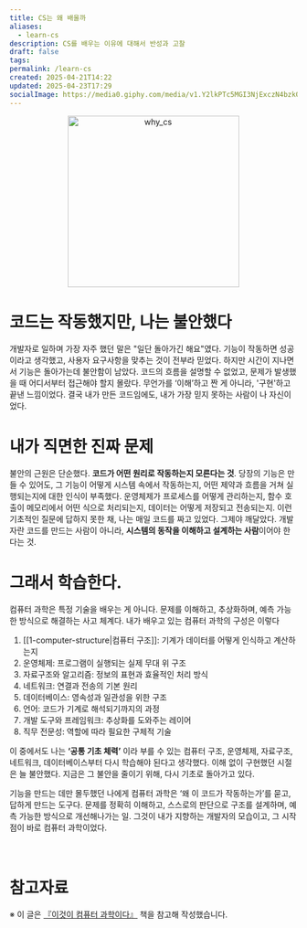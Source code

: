 ```yaml
---
title: CS는 왜 배울까
aliases:
  - learn-cs
description: CS를 배우는 이유에 대해서 반성과 고찰
draft: false
tags: 
permalink: /learn-cs
created: 2025-04-21T14:22
updated: 2025-04-23T17:29
socialImage: https://media0.giphy.com/media/v1.Y2lkPTc5MGI3NjExczN4bzk0Yjkwejl0MGViNGRtbTkzeTFtc3k5MGN6ZnIwbXpzeHFncSZlcD12MV9pbnRlcm5hbF9naWZfYnlfaWQmY3Q9Zw/IPbS5R4fSUl5S/giphy.gif
---
```

<p align="center">
  <img src="https://media0.giphy.com/media/v1.Y2lkPTc5MGI3NjExczN4bzk0Yjkwejl0MGViNGRtbTkzeTFtc3k5MGN6ZnIwbXpzeHFncSZlcD12MV9pbnRlcm5hbF9naWZfYnlfaWQmY3Q9Zw/IPbS5R4fSUl5S/giphy.gif" alt="why_cs" width="300">
</p>

# 코드는 작동했지만, 나는 불안했다

개발자로 일하며 가장 자주 했던 말은 "일단 돌아가긴 해요"였다. 기능이 작동하면 성공이라고 생각했고, 사용자 요구사항을 맞추는 것이 전부라 믿었다. 하지만 시간이 지나면서 기능은 돌아가는데 불안함이 남았다. 코드의 흐름을 설명할 수 없었고, 문제가 발생했을 때 어디서부터 접근해야 할지 몰랐다. 무언가를 ‘이해’하고 짠 게 아니라, '구현'하고 끝낸 느낌이었다. 결국 내가 만든 코드임에도, 내가 가장 믿지 못하는 사람이 나 자신이었다.


# 내가 직면한 진짜 문제

불안의 근원은 단순했다. **코드가 어떤 원리로 작동하는지 모른다는 것**. 당장의 기능은 만들 수 있어도, 그 기능이 어떻게 시스템 속에서 작동하는지, 어떤 제약과 흐름을 거쳐 실행되는지에 대한 인식이 부족했다. 운영체제가 프로세스를 어떻게 관리하는지, 함수 호출이 메모리에서 어떤 식으로 처리되는지, 데이터는 어떻게 저장되고 전송되는지. 이런 기초적인 질문에 답하지 못한 채, 나는 매일 코드를 짜고 있었다. 그제야 깨달았다. 개발자란 코드를 만드는 사람이 아니라, **시스템의 동작을 이해하고 설계하는 사람**이어야 한다는 것.


# 그래서 학습한다.

컴퓨터 과학은 특정 기술을 배우는 게 아니다. 문제를 이해하고, 추상화하며, 예측 가능한 방식으로 해결하는 사고 체계다. 내가 배우고 있는 컴퓨터 과학의 구성은 이렇다

1. [[1-computer-structure|컴퓨터 구조]]: 기계가 데이터를 어떻게 인식하고 계산하는지 
2. 운영체제: 프로그램이 실행되는 실제 무대 위 구조 
3. 자료구조와 알고리즘: 정보의 표현과 효율적인 처리 방식 
4. 네트워크: 연결과 전송의 기본 원리 
5. 데이터베이스: 영속성과 일관성을 위한 구조 
6. 언어: 코드가 기계로 해석되기까지의 과정 
7. 개발 도구와 프레임워크: 추상화를 도와주는 레이어 
8. 직무 전문성: 역할에 따라 필요한 구체적 기술 

이 중에서도 나는 **‘공통 기초 체력’** 이라 부를 수 있는 컴퓨터 구조, 운영체제, 자료구조, 네트워크, 데이터베이스부터 다시 학습해야 된다고 생각했다. 이해 없이 구현했던 시절은 늘 불안했다. 지금은 그 불안을 줄이기 위해, 다시 기초로 돌아가고 있다.

기능을 만드는 데만 몰두했던 나에게 컴퓨터 과학은 ‘왜 이 코드가 작동하는가’를 묻고, 답하게 만드는 도구다. 문제를 정확히 이해하고, 스스로의 판단으로 구조를 설계하며, 예측 가능한 방식으로 개선해나가는 일. 그것이 내가 지향하는 개발자의 모습이고, 그 시작점이 바로 컴퓨터 과학이었다.
</br></br></br>
# 참고자료

※ 이 글은 [『이것이 컴퓨터 과학이다』](https://product.kyobobook.co.kr/detail/S000214014967) 책을 참고해 작성했습니다.